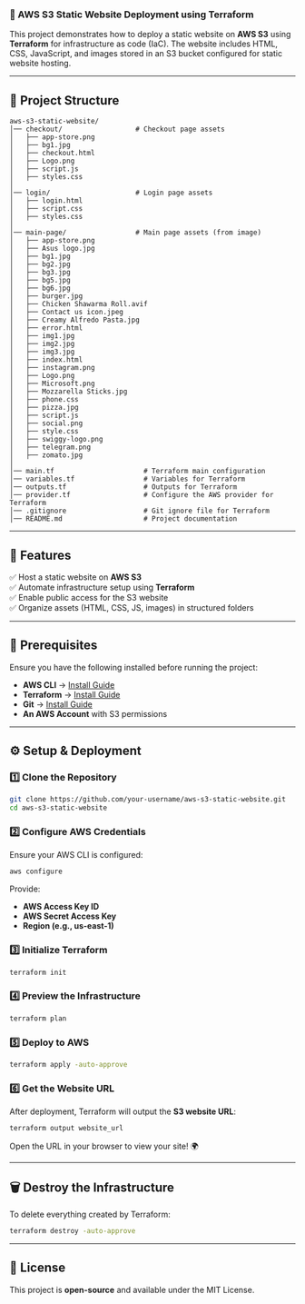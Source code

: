 ### **📌 AWS S3 Static Website Deployment using Terraform**
This project demonstrates how to deploy a static website on **AWS S3** using **Terraform** for infrastructure as code (IaC). The website includes HTML, CSS, JavaScript, and images stored in an S3 bucket configured for static website hosting.

---

## **📂 Project Structure**
```
aws-s3-static-website/
│── checkout/                  # Checkout page assets
│   ├── app-store.png
│   ├── bg1.jpg
│   ├── checkout.html
│   ├── Logo.png
│   ├── script.js
│   ├── styles.css
│
│── login/                     # Login page assets
│   ├── login.html
│   ├── script.css
│   ├── styles.css
│
│── main-page/                 # Main page assets (from image)
│   ├── app-store.png
│   ├── Asus logo.jpg
│   ├── bg1.jpg
│   ├── bg2.jpg
│   ├── bg3.jpg
│   ├── bg5.jpg
│   ├── bg6.jpg
│   ├── burger.jpg
│   ├── Chicken Shawarma Roll.avif
│   ├── Contact us icon.jpeg
│   ├── Creamy Alfredo Pasta.jpg
│   ├── error.html
│   ├── img1.jpg
│   ├── img2.jpg
│   ├── img3.jpg
│   ├── index.html
│   ├── instagram.png
│   ├── Logo.png
│   ├── Microsoft.png
│   ├── Mozzarella Sticks.jpg
│   ├── phone.css
│   ├── pizza.jpg
│   ├── script.js
│   ├── social.png
│   ├── style.css
│   ├── swiggy-logo.png
│   ├── telegram.png
│   ├── zomato.jpg
│
│── main.tf                      # Terraform main configuration
│── variables.tf                 # Variables for Terraform
│── outputs.tf                   # Outputs for Terraform
│── provider.tf                  # Configure the AWS provider for Terraform
│── .gitignore                   # Git ignore file for Terraform
│── README.md                    # Project documentation

```

---

## **🚀 Features**
✅ Host a static website on **AWS S3**  
✅ Automate infrastructure setup using **Terraform**  
✅ Enable public access for the S3 website  
✅ Organize assets (HTML, CSS, JS, images) in structured folders  

---

## **🔧 Prerequisites**
Ensure you have the following installed before running the project:  
- **AWS CLI** → [Install Guide](https://docs.aws.amazon.com/cli/latest/userguide/install-cliv2.html)  
- **Terraform** → [Install Guide](https://developer.hashicorp.com/terraform/tutorials/aws-get-started/install-cli)  
- **Git** → [Install Guide](https://git-scm.com/downloads)  
- **An AWS Account** with S3 permissions  

---

## **⚙️ Setup & Deployment**
### **1️⃣ Clone the Repository**
```sh
git clone https://github.com/your-username/aws-s3-static-website.git
cd aws-s3-static-website
```

### **2️⃣ Configure AWS Credentials**
Ensure your AWS CLI is configured:
```sh
aws configure
```
Provide:
- **AWS Access Key ID**
- **AWS Secret Access Key**
- **Region (e.g., us-east-1)**  

### **3️⃣ Initialize Terraform**
```sh
terraform init
```

### **4️⃣ Preview the Infrastructure**
```sh
terraform plan
```

### **5️⃣ Deploy to AWS**
```sh
terraform apply -auto-approve
```

### **6️⃣ Get the Website URL**
After deployment, Terraform will output the **S3 website URL**:
```sh
terraform output website_url
```
Open the URL in your browser to view your site! 🌍  

---

## **🗑️ Destroy the Infrastructure**
To delete everything created by Terraform:
```sh
terraform destroy -auto-approve
```

---

## **📜 License**
This project is **open-source** and available under the MIT License.  

